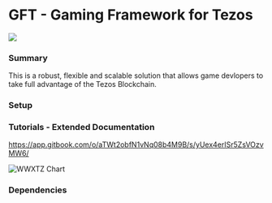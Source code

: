 # GFT - Gaming Framework for Tezos
[![](https://img.shields.io/badge/license-MIT-brightgreen)](LICENSE)

### Summary

This is a robust, flexible and scalable solution that allows game devlopers to take full advantage of the Tezos Blockchain.

### Setup


### Tutorials - Extended Documentation 
https://app.gitbook.com/o/aTWt2obfN1vNq08b4M9B/s/yUex4erISr5ZsVOzvMW6/


![WWXTZ Chart](https://user-images.githubusercontent.com/2120817/208210672-6b6dc30d-625d-4ee5-90c7-6221471f652b.jpg)

### Dependencies
